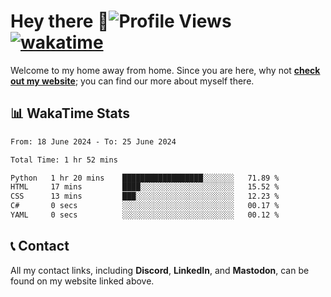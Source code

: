# Hey there :wave:![Profile Views](https://komarev.com/ghpvc/?username=skifli) [![wakatime](https://wakatime.com/badge/user/b4317b02-0c6d-457b-82a4-a448b8a8d1df.svg)](https://wakatime.com/@b4317b02-0c6d-457b-82a4-a448b8a8d1df)

Welcome to my home away from home. Since you are here, why not [**check out my website**](https://skifli.github.io); you can find our more about myself there.

## 📊 WakaTime Stats

<!--START_SECTION:waka-->

```txt
From: 18 June 2024 - To: 25 June 2024

Total Time: 1 hr 52 mins

Python   1 hr 20 mins    ██████████████████░░░░░░░   71.89 %
HTML     17 mins         ████░░░░░░░░░░░░░░░░░░░░░   15.52 %
CSS      13 mins         ███░░░░░░░░░░░░░░░░░░░░░░   12.23 %
C#       0 secs          ░░░░░░░░░░░░░░░░░░░░░░░░░   00.17 %
YAML     0 secs          ░░░░░░░░░░░░░░░░░░░░░░░░░   00.12 %
```

<!--END_SECTION:waka-->

## 📞 Contact

All my contact links, including **Discord**, **LinkedIn**, and **Mastodon**, can be found on my website linked above.
